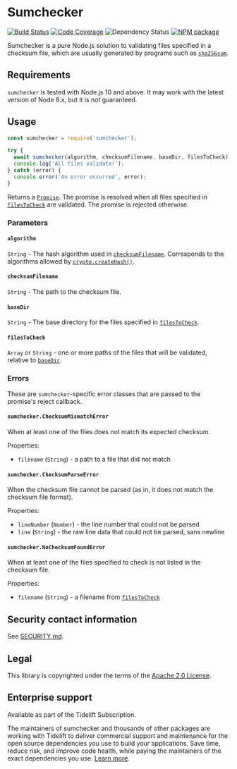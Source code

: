 # Sumchecker

[![Build
Status](https://github.com/malept/sumchecker/workflows/CI/badge.svg)](https://github.com/malept/sumchecker/actions?query=workflow%3ACI)
[![Code Coverage](https://codecov.io/gh/malept/sumchecker/branch/master/graph/badge.svg)](https://codecov.io/gh/malept/sumchecker)
![Dependency Status](https://tidelift.com/badges/github/malept/sumchecker)
[![NPM package](https://img.shields.io/npm/v/sumchecker)](https://npm.im/sumchecker)

Sumchecker is a pure Node.js solution to validating files specified in a checksum file, which are
usually generated by programs such as [`sha256sum`](https://en.wikipedia.org/wiki/Sha256sum).

## Requirements

`sumchecker` is tested with Node.js 10 and above. It may work with the latest version of Node 8.x,
but it is not guaranteed.

## Usage

```javascript
const sumchecker = require('sumchecker');

try {
  await sumchecker(algorithm, checksumFilename, baseDir, filesToCheck);
  console.log('All files validate!');
} catch (error) {
  console.error('An error occurred', error);
}
```

Returns a [`Promise`]. The promise is resolved when all files specified in
[`filesToCheck`](#filesToCheck) are validated. The promise is rejected otherwise.

### Parameters

#### `algorithm`

`String` - The hash algorithm used in [`checksumFilename`](#checksumFilename). Corresponds to the
algorithms allowed by [`crypto.createHash()`].

#### `checksumFilename`

`String` - The path to the checksum file.

#### `baseDir`

`String` - The base directory for the files specified in [`filesToCheck`](#filesToCheck).

#### `filesToCheck`

`Array` or `String` - one or more paths of the files that will be validated, relative to
[`baseDir`](#baseDir).

### Errors

These are `sumchecker`-specific error classes that are passed to the promise's reject callback.

#### `sumchecker.ChecksumMismatchError`

When at least one of the files does not match its expected checksum.

Properties:

* `filename` (`String`) - a path to a file that did not match

#### `sumchecker.ChecksumParseError`

When the checksum file cannot be parsed (as in, it does not match the checksum file format).

Properties:

* `lineNumber` (`Number`) - the line number that could not be parsed
* `line` (`String`) - the raw line data that could not be parsed, sans newline

#### `sumchecker.NoChecksumFoundError`

When at least one of the files specified to check is not listed in the checksum file.

Properties:

* `filename` (`String`) - a filename from [`filesToCheck`](#filesToCheck)

## Security contact information

See [SECURITY.md](https://github.com/malept/sumchecker/blob/master/SECURITY.md).

## Legal

This library is copyrighted under the terms of the [Apache 2.0 License].

[`crypto.createHash()`]: https://nodejs.org/dist/latest-v4.x/docs/api/crypto.html#crypto_crypto_createhash_algorithm
[`Promise`]: https://developer.mozilla.org/en-US/docs/Web/JavaScript/Reference/Global_Objects/Promise
[Apache 2.0 License]: http://www.apache.org/licenses/LICENSE-2.0

## Enterprise support

Available as part of the Tidelift Subscription.

The maintainers of sumchecker and thousands of other packages are working with Tidelift to deliver commercial support and maintenance for the open source dependencies you use to build your applications. Save time, reduce risk, and improve code health, while paying the maintainers of the exact dependencies you use. [Learn more](https://tidelift.com/subscription/pkg/npm-sumchecker?utm_source=npm-sumchecker&utm_medium=referral&utm_campaign=enterprise&utm_term=repo).
